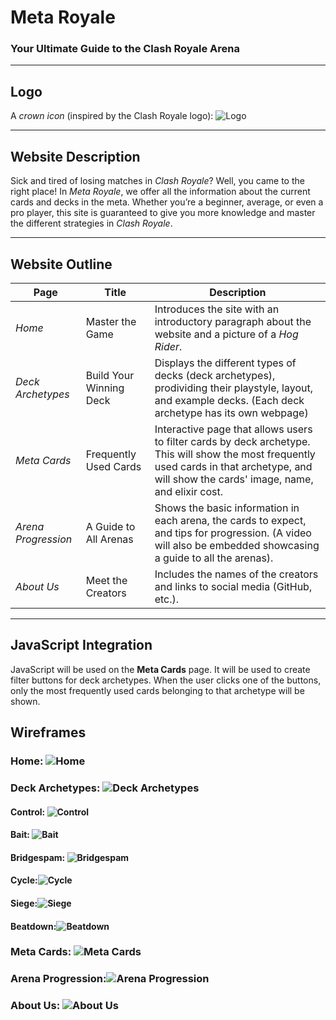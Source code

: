 # Meta Royale

### Your Ultimate Guide to the Clash Royale Arena

---

## Logo
A *crown icon* (inspired by the Clash Royale logo):
![Logo](https://github.com/banonok11/WDProjRubidiumOcampoViray/blob/main/images/logo.png)

---

## Website Description
Sick and tired of losing matches in *Clash Royale*? Well, you came to the right place! In *Meta Royale*, we offer all the information about the current cards and decks in the meta. Whether you’re a beginner, average, or even a pro player, this site is guaranteed to give you more knowledge and master the different strategies in *Clash Royale*.

---

## Website Outline

| Page | Title | Description |
|------|--------|-------------|
| *Home* | Master the Game | Introduces the site with an introductory paragraph about the website and a picture of a *Hog Rider*. |
| *Deck Archetypes* | Build Your Winning Deck | Displays the different types of decks (deck archetypes), prodividing their playstyle, layout, and example decks. (Each deck archetype has its own webpage) |
| *Meta Cards* | Frequently Used Cards | Interactive page that allows users to filter cards by deck archetype. This will show the most frequently used cards in that archetype, and will show the cards' image, name, and elixir cost. |
| *Arena Progression* | A Guide to All Arenas |  Shows the basic information in each arena, the cards to expect, and tips for progression. (A video will also be embedded showcasing a guide to all the arenas). |
| *About Us* | Meet the Creators | Includes the names of the creators and links to social media (GitHub, etc.). |

---

## JavaScript Integration
JavaScript will be used on the **Meta Cards** page. It will be used to create filter buttons for deck archetypes. When the user clicks one of the buttons, only the most frequently used cards belonging to that archetype will be shown.

## Wireframes
### Home: ![Home](https://github.com/banonok11/WDProjRubidiumOcampoViray/blob/main/images/Home.png)
### Deck Archetypes: ![Deck Archetypes](https://github.com/banonok11/WDProjRubidiumOcampoViray/blob/main/images/Deck%20Archetypes.png)
#### Control: ![Control](https://github.com/banonok11/WDProjRubidiumOcampoViray/blob/main/images/Control.png)
#### Bait: ![Bait](https://github.com/banonok11/WDProjRubidiumOcampoViray/blob/main/images/Bait.png)
#### Bridgespam: ![Bridgespam](https://github.com/banonok11/WDProjRubidiumOcampoViray/blob/main/images/Bridgespam.png)
#### Cycle:![Cycle](https://github.com/banonok11/WDProjRubidiumOcampoViray/blob/main/images/Cycle.png)
#### Siege:![Siege](https://github.com/banonok11/WDProjRubidiumOcampoViray/blob/main/images/Siege.png)
#### Beatdown:![Beatdown](https://github.com/banonok11/WDProjRubidiumOcampoViray/blob/main/images/Beatdown.png)
### Meta Cards: ![Meta Cards](https://github.com/banonok11/WDProjRubidiumOcampoViray/blob/main/images/Meta%20Cards.png)
### Arena Progression:![Arena Progression](https://github.com/banonok11/WDProjRubidiumOcampoViray/blob/main/images/Arena%20Progression.png)
### About Us: ![About Us](https://github.com/banonok11/WDProjRubidiumOcampoViray/blob/main/images/About%20Us.png)

